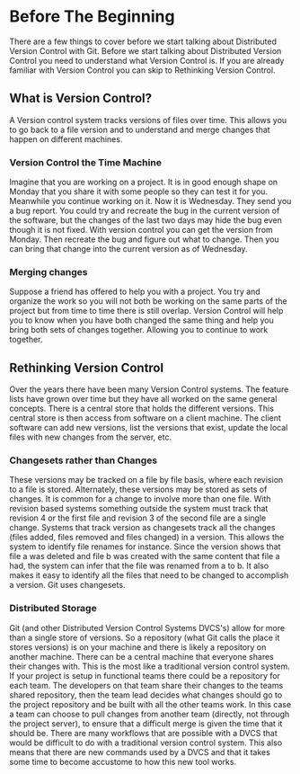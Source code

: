 Before The Beginning
====================

  There are a few things to cover before we start talking about Distributed Version Control with Git.  Before we start talking about Distributed Version Control you need to understand what Version Control is.  If you are already familiar with Version Control you can skip to Rethinking Version Control.

## What is Version Control?

  A Version control system tracks versions of files over time.  This allows you to go back to a file version and to understand and merge changes that happen on different machines.

### Version Control the Time Machine

  Imagine that you are working on a project.  It is in good enough shape on Monday that you share it with some people so they can test it for you.  Meanwhile you continue working on it.  Now it is Wednesday.  They send you a bug report.  You could try and recreate the bug in the current version of the software, but the changes of the last two days may hide the bug even though it is not fixed.  With version control you can get the version from Monday.  Then recreate the bug and figure out what to change.  Then you can bring that change into the current version as of Wednesday.

### Merging changes

  Suppose a friend has offered to help you with a project.  You try and organize the work so you will not both be working on the same parts of the project but from time to time there is still overlap.  Version Control will help you to know when you have both changed the same thing and help you bring both sets of changes together.  Allowing you to continue to work together.

## Rethinking Version Control

  Over the years there have been many Version Control systems.  The feature lists have grown over time but they have all worked on the same general concepts.  There is a central store that holds the different versions.  This central store is then access from software on a client machine.  The client software can add new versions, list the versions that exist, update the local files with new changes from the server, etc.  

### Changesets rather than Changes

  These versions may be tracked on a file by file basis, where each revision to a file is stored.  Alternately, these versions may be stored as sets of changes.  It is common for a change to involve more than one file.  With revision based systems something outside the system must track that revision 4 or the first file and revision 3 of the second file are a single change.  Systems that track version as changesets track all the changes (files added, files removed and files changed) in a version.  This allows the system to identify file renames for instance.  Since the version shows that file a was deleted and file b was created with the same content that file a had, the system can infer that the file was renamed from a to b.  It also makes it easy to identify all the files that need to be changed to accomplish a version.  Git uses changesets.

### Distributed Storage

  Git (and other Distributed Version Control Systems DVCS's) allow for more than a single store of versions.  So a repository (what Git calls the place it stores versions) is on your machine and there is likely a repository on another machine.  There can be a central machine that everyone shares their changes with.  This is the most like a traditional version control system.  If your project is setup in functional teams there could be a repository for each team.  The developers on that team share their changes to the teams shared repository, then the team lead decides what changes should go to the project repository and be built with all the other teams work.  In this case a team can choose to pull changes from another team (directly, not through the project server), to ensure that a difficult merge is given the time that it should be.  There are many workflows that are possible with a DVCS that would be difficult to do with a traditional version control system.  This also means that there are new commands used by a DVCS and that it takes some time to become accustome to how this new tool works.

